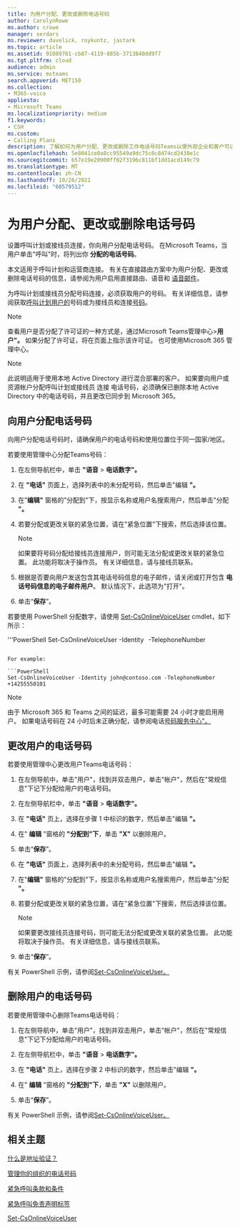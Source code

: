 ```yaml
---
title: 为用户分配、更改或删除电话号码
author: CarolynRowe
ms.author: crowe
manager: serdars
ms.reviewer: davelick, roykuntz, jastark
ms.topic: article
ms.assetid: 91089761-cb87-4119-885b-3713840dd9f7
ms.tgt.pltfrm: cloud
audience: admin
ms.service: msteams
search.appverid: MET150
ms.collection:
- M365-voice
appliesto:
- Microsoft Teams
ms.localizationpriority: medium
f1.keywords:
- CSH
ms.custom:
- Calling Plans
description: 了解如何为用户分配、更改或删除工作电话号码Teams以便外部企业和客户可以呼叫。
ms.openlocfilehash: 5e8041ce0a8cc95549a9dc75c0c8d74cd2438e1c
ms.sourcegitcommit: b57e19e20900ff02f3196c811bf1dd1acd149c79
ms.translationtype: MT
ms.contentlocale: zh-CN
ms.lasthandoff: 10/26/2021
ms.locfileid: "60579512"
---
```

# <a name="assign-change-or-remove-a-phone-number-for-a-user"></a>为用户分配、更改或删除电话号码

设置呼叫计划或接线员连接，你向用户分配电话号码。 在Microsoft Teams，当用户单击"呼叫"时，将列出你 **分配的电话号码**。 

本文适用于呼叫计划和运营商连接。 有关在直接路由方案中为用户分配、更改或删除电话号码的信息，请参阅为用户启用直接路由、语音和 [语音邮件](./direct-routing-enable-users.md)。

为呼叫计划或接线员分配号码连接，必须获取用户的号码。 有关详细信息，请参阅获取[呼叫计划用户的](getting-phone-numbers-for-your-users.md)号码或为接线员和连接[号码](operator-connect-configure.md#set-up-phone-numbers)。

  
> [!NOTE]
> 查看用户是否分配了许可证的一种方式是，通过Microsoft Teams管理中心>**用户"。** 如果分配了许可证，将在页面上指示该许可证。  也可使用Microsoft 365 管理中心。

> [!NOTE]
> 此说明适用于使用本地 Active Directory 进行混合部署的客户。 如果要向用户或资源帐户分配呼叫计划或接线员 连接 电话号码，必须确保已删除本地 Active Directory 中的电话号码，并且更改已同步到 Microsoft 365。
  
## <a name="assign-a-phone-number-to-a-user"></a>向用户分配电话号码

向用户分配电话号码时，请确保用户的电话号码和使用位置位于同一国家/地区。

若要使用管理中心分配Teams号码：
    
1. 在左侧导航栏中，单击 **"语音**  >  **电话数字"。**

2. 在 **"电话"** 页面上，选择列表中的未分配号码，然后单击"编辑 **"。**  

3. 在"**编辑"** 窗格的"分配到"下，按显示名称或用户名搜索用户，然后单击"分配 **"。**

4. 若要分配或更改关联的紧急位置，请在"紧急位置"下搜索，然后选择该位置。

   > [!NOTE]
   > 如果要将号码分配给接线员连接用户，则可能无法分配或更改关联的紧急位置。 此功能将取决于操作员。 有关详细信息，请与接线员联系。

5. 根据是否要向用户发送包含其电话号码信息的电子邮件，请关闭或打开包含 **电话号码信息的电子邮件用户**。 默认情况下，此选项为"打开"。 

6. 单击“**保存**”。

若要使用 PowerShell 分配数字，请使用 [Set-CsOnlineVoiceUser](/powershell/module/skype/set-csonlinevoiceuser) cmdlet，如下所示：


'''PowerShell Set-CsOnlineVoiceUser -Identity <user>   -TelephoneNumber <phone number> 
```

For example:

```PowerShell
Set-CsOnlineVoiceUser -Identity john@contoso.com -TelephoneNumber +14255550101
```

> [!NOTE]
> 由于 Microsoft 365 和 Teams 之间的延迟，最多可能需要 24 小时才能启用用户。 如果电话号码在 24 小时后未正确分配，请参阅电话[号码服务中心"。](https://pstnsd.powerappsportals.com/) 

  
## <a name="change-a-phone-number-for-a-user"></a>更改用户的电话号码

若要使用管理中心更改用户Teams电话号码：
    
1. 在左侧导航中，单击"用户"，找到并双击用户，单击"帐户"，然后在"常规信息"下记下分配给用户的电话号码。 

2. 在左侧导航栏中，单击 **"语音**  >  **电话数字"。**

3. 在 **"电话"** 页上，选择在步骤 1 中标识的数字，然后单击"编辑 **"。**  

4. 在" **编辑** "窗格的 **"分配到"下**，单击 **"X"** 以删除用户。

5. 单击“**保存**”。

6. 在 **"电话"** 页面上，选择列表中的未分配号码，然后单击"编辑 **"。**  

7. 在"**编辑"** 窗格的"分配到"下，按显示名称或用户名搜索用户，然后单击"分配 **"。**

8. 若要分配或更改关联的紧急位置，请在"紧急位置"下搜索，然后选择该位置。

      > [!NOTE]
      > 如果要更改接线员连接号码，则可能无法分配或更改关联的紧急位置。 此功能将取决于操作员。 有关详细信息，请与接线员联系。

9. 单击“**保存**”。

有关 PowerShell 示例，请参阅[Set-CsOnlineVoiceUser。](/powershell/module/skype/set-csonlinevoiceuser)

## <a name="remove-a-phone-number-from-a-user"></a>删除用户的电话号码

若要使用管理中心删除Teams电话号码：

1. 在左侧导航中，单击"用户"，找到并双击用户，单击"帐户"，然后在"常规信息"下记下分配给用户的电话号码。 

2. 在左侧导航栏中，单击 **"语音**  >  **电话数字"。**

3. 在 **"电话"** 页上，选择在步骤 2 中标识的数字，然后单击"编辑 **"。**  

4. 在" **编辑** "窗格的 **"分配到"下**，单击 **"X"** 以删除用户。

5. 单击“**保存**”。

有关 PowerShell 示例，请参阅[Set-CsOnlineVoiceUser。](/powershell/module/skype/set-csonlinevoiceuser)

## <a name="related-topics"></a>相关主题

[什么是地址验证？](/skypeforbusiness/what-are-calling-plans-in-office-365/what-is-address-validation)

[管理你的组织的电话号码](/microsoftteams/manage-phone-numbers-for-your-organization)

[紧急呼叫条款和条件](./emergency-calling-terms-and-conditions.md)

[紧急呼叫免责声明标签](https://github.com/MicrosoftDocs/OfficeDocs-SkypeForBusiness/blob/live/Teams/downloads/emergency-calling/emergency-calling-label-(en-us)-(v.1.0).zip?raw=true)

[Set-CsOnlineVoiceUser](/powershell/module/skype/set-csonlinevoiceuser)

